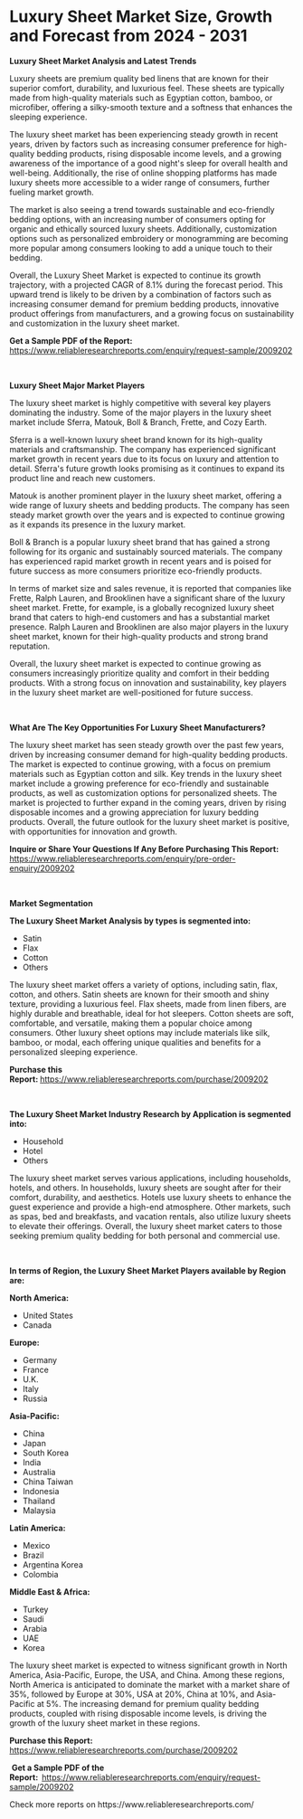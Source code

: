 <p><h1>Luxury Sheet Market Size, Growth and Forecast from 2024 - 2031</h1></p><p><strong>Luxury Sheet Market Analysis and Latest Trends</strong></p>
<p><p>Luxury sheets are premium quality bed linens that are known for their superior comfort, durability, and luxurious feel. These sheets are typically made from high-quality materials such as Egyptian cotton, bamboo, or microfiber, offering a silky-smooth texture and a softness that enhances the sleeping experience.</p><p>The luxury sheet market has been experiencing steady growth in recent years, driven by factors such as increasing consumer preference for high-quality bedding products, rising disposable income levels, and a growing awareness of the importance of a good night's sleep for overall health and well-being. Additionally, the rise of online shopping platforms has made luxury sheets more accessible to a wider range of consumers, further fueling market growth.</p><p>The market is also seeing a trend towards sustainable and eco-friendly bedding options, with an increasing number of consumers opting for organic and ethically sourced luxury sheets. Additionally, customization options such as personalized embroidery or monogramming are becoming more popular among consumers looking to add a unique touch to their bedding.</p><p>Overall, the Luxury Sheet Market is expected to continue its growth trajectory, with a projected CAGR of 8.1% during the forecast period. This upward trend is likely to be driven by a combination of factors such as increasing consumer demand for premium bedding products, innovative product offerings from manufacturers, and a growing focus on sustainability and customization in the luxury sheet market.</p></p>
<p><strong>Get a Sample PDF of the Report:&nbsp;</strong> <a href="https://www.reliableresearchreports.com/enquiry/request-sample/2009202">https://www.reliableresearchreports.com/enquiry/request-sample/2009202</a></p>
<p>&nbsp;</p>
<p><strong>Luxury Sheet Major Market Players</strong></p>
<p><p>The luxury sheet market is highly competitive with several key players dominating the industry. Some of the major players in the luxury sheet market include Sferra, Matouk, Boll & Branch, Frette, and Cozy Earth.</p><p>Sferra is a well-known luxury sheet brand known for its high-quality materials and craftsmanship. The company has experienced significant market growth in recent years due to its focus on luxury and attention to detail. Sferra's future growth looks promising as it continues to expand its product line and reach new customers.</p><p>Matouk is another prominent player in the luxury sheet market, offering a wide range of luxury sheets and bedding products. The company has seen steady market growth over the years and is expected to continue growing as it expands its presence in the luxury market.</p><p>Boll & Branch is a popular luxury sheet brand that has gained a strong following for its organic and sustainably sourced materials. The company has experienced rapid market growth in recent years and is poised for future success as more consumers prioritize eco-friendly products.</p><p>In terms of market size and sales revenue, it is reported that companies like Frette, Ralph Lauren, and Brooklinen have a significant share of the luxury sheet market. Frette, for example, is a globally recognized luxury sheet brand that caters to high-end customers and has a substantial market presence. Ralph Lauren and Brooklinen are also major players in the luxury sheet market, known for their high-quality products and strong brand reputation.</p><p>Overall, the luxury sheet market is expected to continue growing as consumers increasingly prioritize quality and comfort in their bedding products. With a strong focus on innovation and sustainability, key players in the luxury sheet market are well-positioned for future success.</p></p>
<p>&nbsp;</p>
<p><strong>What Are The Key Opportunities For Luxury Sheet Manufacturers?</strong></p>
<p><p>The luxury sheet market has seen steady growth over the past few years, driven by increasing consumer demand for high-quality bedding products. The market is expected to continue growing, with a focus on premium materials such as Egyptian cotton and silk. Key trends in the luxury sheet market include a growing preference for eco-friendly and sustainable products, as well as customization options for personalized sheets. The market is projected to further expand in the coming years, driven by rising disposable incomes and a growing appreciation for luxury bedding products. Overall, the future outlook for the luxury sheet market is positive, with opportunities for innovation and growth.</p></p>
<p><strong>Inquire or Share Your Questions If Any Before Purchasing This Report:</strong> <a href="https://www.reliableresearchreports.com/enquiry/pre-order-enquiry/2009202">https://www.reliableresearchreports.com/enquiry/pre-order-enquiry/2009202</a></p>
<p>&nbsp;</p>
<p><strong>Market Segmentation</strong></p>
<p><strong>The Luxury Sheet Market Analysis by types is segmented into:</strong></p>
<p><ul><li>Satin</li><li>Flax</li><li>Cotton</li><li>Others</li></ul></p>
<p><p>The luxury sheet market offers a variety of options, including satin, flax, cotton, and others. Satin sheets are known for their smooth and shiny texture, providing a luxurious feel. Flax sheets, made from linen fibers, are highly durable and breathable, ideal for hot sleepers. Cotton sheets are soft, comfortable, and versatile, making them a popular choice among consumers. Other luxury sheet options may include materials like silk, bamboo, or modal, each offering unique qualities and benefits for a personalized sleeping experience.</p></p>
<p><strong>Purchase this Report:&nbsp;</strong><a href="https://www.reliableresearchreports.com/purchase/2009202">https://www.reliableresearchreports.com/purchase/2009202</a></p>
<p>&nbsp;</p>
<p><strong>The Luxury Sheet Market Industry Research by Application is segmented into:</strong></p>
<p><ul><li>Household</li><li>Hotel</li><li>Others</li></ul></p>
<p><p>The luxury sheet market serves various applications, including households, hotels, and others. In households, luxury sheets are sought after for their comfort, durability, and aesthetics. Hotels use luxury sheets to enhance the guest experience and provide a high-end atmosphere. Other markets, such as spas, bed and breakfasts, and vacation rentals, also utilize luxury sheets to elevate their offerings. Overall, the luxury sheet market caters to those seeking premium quality bedding for both personal and commercial use.</p></p>
<p>&nbsp;</p>
<p><strong>In terms of Region, the Luxury Sheet Market Players available by Region are:</strong></p>
<p>
    <p> <strong> North America: </strong>
        <ul>
            <li>United States</li>
            <li>Canada</li>
        </ul>
        </p> 
    <p> <strong> Europe: </strong>
        <ul>
            <li>Germany</li>
            <li>France</li>
            <li>U.K.</li>
            <li>Italy</li>
            <li>Russia</li>
        </ul>
        </p> 
    <p> <strong> Asia-Pacific: </strong>
        <ul>
            <li>China</li>
            <li>Japan</li>
            <li>South Korea</li>
            <li>India</li>
            <li>Australia</li>
            <li>China Taiwan</li>
            <li>Indonesia</li>
            <li>Thailand</li>
            <li>Malaysia</li>
        </ul>
        </p> 
    <p> <strong> Latin America: </strong>
        <ul>
            <li>Mexico</li>
            <li>Brazil</li>
            <li>Argentina Korea</li>
            <li>Colombia</li>
        </ul>
        </p> 
    <p> <strong> Middle East & Africa: </strong>
        <ul>
            <li>Turkey</li>
            <li>Saudi</li>
            <li>Arabia</li>
            <li>UAE</li>
            <li>Korea</li>
        </ul>
    </p>
    </p>
<p><p>The luxury sheet market is expected to witness significant growth in North America, Asia-Pacific, Europe, the USA, and China. Among these regions, North America is anticipated to dominate the market with a market share of 35%, followed by Europe at 30%, USA at 20%, China at 10%, and Asia-Pacific at 5%. The increasing demand for premium quality bedding products, coupled with rising disposable income levels, is driving the growth of the luxury sheet market in these regions.</p></p>
<p><strong>Purchase this Report: </strong><a href="https://www.reliableresearchreports.com/purchase/2009202">https://www.reliableresearchreports.com/purchase/2009202</a></p>
<p>&nbsp;<strong>Get a Sample PDF of the Report:&nbsp;&nbsp;</strong><a href="https://www.reliableresearchreports.com/enquiry/request-sample/2009202">https://www.reliableresearchreports.com/enquiry/request-sample/2009202</a></p>
<p><strong></strong></p>
<p>Check more reports on https://www.reliableresearchreports.com/</p>